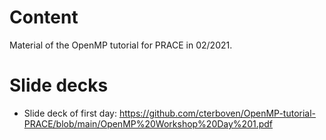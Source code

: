 # Content
Material of the OpenMP tutorial for PRACE in 02/2021.

# Slide decks
* Slide deck of first day: https://github.com/cterboven/OpenMP-tutorial-PRACE/blob/main/OpenMP%20Workshop%20Day%201.pdf
